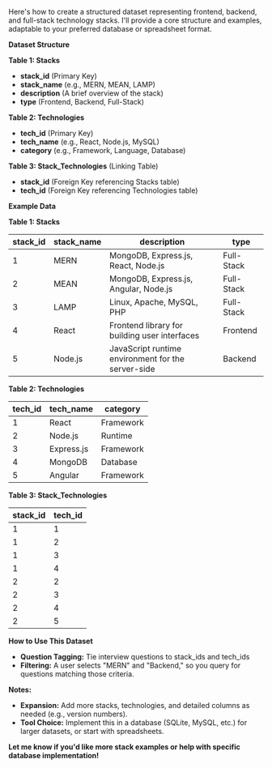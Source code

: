 Here's how to create a structured dataset representing frontend, backend, and full-stack technology stacks. I'll provide a core structure and examples, adaptable to your preferred database or spreadsheet format.

**Dataset Structure**

**Table 1: Stacks**

* **stack_id** (Primary Key) 
* **stack_name** (e.g., MERN, MEAN, LAMP)
* **description** (A brief overview of the stack)
* **type** (Frontend, Backend, Full-Stack)

**Table 2: Technologies**

* **tech_id** (Primary Key)
* **tech_name** (e.g., React, Node.js, MySQL)
* **category** (e.g., Framework, Language, Database)

**Table 3: Stack_Technologies** (Linking Table)

* **stack_id** (Foreign Key referencing Stacks table)
* **tech_id**  (Foreign Key referencing Technologies table)

**Example Data**

**Table 1: Stacks**

| stack_id | stack_name | description                                             | type         |
| -------- | ---------- | ------------------------------------------------------- | ------------ |
| 1        | MERN       | MongoDB, Express.js, React, Node.js                     | Full-Stack   |
| 2        | MEAN       | MongoDB, Express.js, Angular, Node.js                   | Full-Stack   |
| 3        | LAMP       | Linux, Apache, MySQL, PHP                               | Full-Stack   |
| 4        | React      | Frontend library for building user interfaces            | Frontend     |
| 5        | Node.js    | JavaScript runtime environment for the server-side      | Backend      |

**Table 2: Technologies**

| tech_id | tech_name  | category     |
| ------- | ---------- | ------------ |
| 1       | React      | Framework    |
| 2       | Node.js    | Runtime      |
| 3       | Express.js | Framework    |
| 4       | MongoDB    | Database     |
| 5       | Angular    | Framework    |

**Table 3: Stack_Technologies**

| stack_id | tech_id |
| -------- | -------- |
| 1        | 1       |
| 1        | 2       |
| 1        | 3       |
| 1        | 4       |
| 2        | 2       |
| 2        | 3       | 
| 2        | 4       | 
| 2        | 5       | 

**How to Use This Dataset**

* **Question Tagging:** Tie interview questions to stack_ids and tech_ids 
* **Filtering:**  A  user selects "MERN"  and "Backend," so you  query for questions matching those criteria.

**Notes:**

* **Expansion:** Add more stacks, technologies, and detailed columns as needed (e.g., version numbers).
* **Tool Choice:** Implement this in a database (SQLite, MySQL, etc.) for larger datasets, or start with spreadsheets.

**Let me know if you'd like more stack examples or help with specific database implementation!** 

